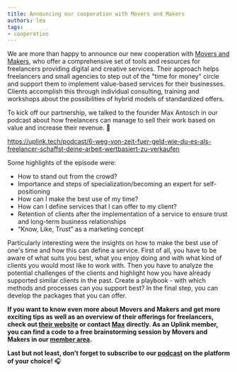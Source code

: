 ```yaml
---
title: Announcing our cooperation with Movers and Makers
authors: lea
tags:
- cooperation
---
```


We are more than happy to announce our new cooperation with [Movers and Makers](https://www.moversmakers.eu/), who offer a comprehensive set of tools and resources for freelancers providing digital and creative services. Their approach helps freelancers and small agencies to step out of the "time for money" circle and support them to implement value-based services for their businesses. Clients accomplish this through individual consulting, training and workshops about the possibilities of hybrid models of standardized offers.

<!--truncate-->

To kick off our partnership, we talked to the founder Max Antosch in our podcast about how freelancers can manage to sell their work based on value and increase their revenue. 🚀

<emb>https://uplink.tech/podcast/6-weg-von-zeit-fuer-geld-wie-du-es-als-freelancer-schaffst-deine-arbeit-wertbasiert-zu-verkaufen</emb>

Some highlights of the episode were:

- How to stand out from the crowd?
- Importance and steps of specialization/becoming an expert for self-positioning
- How can I make the best use of my time?
- How can I define services that I can offer to my client?
- Retention of clients after the implementation of a service to ensure trust and long-term business relationships
- “Know, Like, Trust” as a marketing concept

Particularly interesting were the insights on how to make the best use of one's time and how this can define a service. First of all, you have to be aware of what suits you best, what you enjoy doing and with what kind of clients you would most like to work with. Then you have to analyze the potential challenges of the clients and highlight how you have already supported similar clients in the past. Create a playbook - with which methods and processes can you support best? In the final step, you can develop the packages that you can offer.

**If you want to know even more about Movers and Makers and get more exciting tips as well as an overview of their offerings for freelancers, check out [their website](https://www.moversmakers.eu/) or contact [Max](https://www.linkedin.com/in/maxantosch) directly. As an Uplink member, you can find a code to a free brainstorming session by Movers and Makers in our [member area](https://my.uplink.tech/partners).**

**Last but not least, don’t forget to subscribe to our [podcast](https://uplink.tech/podcast) on the platform of your choice!** 🎧
